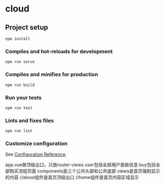 # cloud

## Project setup
```
npm install
```

### Compiles and hot-reloads for development
```
npm run serve
```

### Compiles and minifies for production
```
npm run build
```

### Run your tests
```
npm run test
```

### Lints and fixes files
```
npm run lint
```

### Customize configuration
See [Configuration Reference](https://cli.vuejs.org/config/).

app.vue做顶级出口，只放router-views
user包括全部用户面板信息
buy包括全部购买流程页面
components是三个公共头部和公共底部
views是首页强制显示的内容
    //about组件是首页顶级出口
    //home组件是首页内容区域显示
